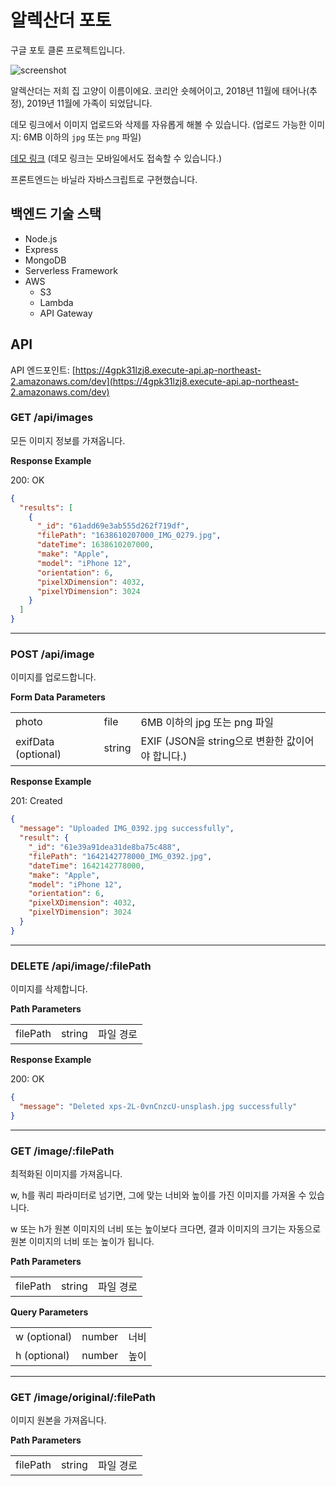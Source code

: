 # 알렉산더 포토

구글 포토 클론 프로젝트입니다.

![screenshot](https://user-images.githubusercontent.com/49304239/149685950-d93b57e6-9270-4b6f-9287-ff69f9ad0a2b.gif)

알렉산더는 저희 집 고양이 이름이에요. 코리안 숏헤어이고, 2018년 11월에 태어나(추정), 2019년 11월에 가족이 되었답니다.

데모 링크에서 이미지 업로드와 삭제를 자유롭게 해볼 수 있습니다. (업로드 가능한 이미지: 6MB 이하의 `jpg` 또는 `png` 파일)

[데모 링크](https://alexander-photos.vercel.app/) (데모 링크는 모바일에서도 접속할 수 있습니다.)

프론트엔드는 바닐라 자바스크립트로 구현했습니다.

## 백엔드 기술 스택

- Node.js
- Express
- MongoDB
- Serverless Framework
- AWS
  - S3
  - Lambda
  - API Gateway

## API

API 엔드포인트: [https://4gpk31lzj8.execute-api.ap-northeast-2.amazonaws.com/dev](https://4gpk31lzj8.execute-api.ap-northeast-2.amazonaws.com/dev)

### GET /api/images

모든 이미지 정보를 가져옵니다.

**Response Example**

200: OK

```json
{
  "results": [
    {
      "_id": "61add69e3ab555d262f719df",
      "filePath": "1638610207000_IMG_0279.jpg",
      "dateTime": 1638610207000,
      "make": "Apple",
      "model": "iPhone 12",
      "orientation": 6,
      "pixelXDimension": 4032,
      "pixelYDimension": 3024
    }
  ]
}
```

---

### POST /api/image

이미지를 업로드합니다.

**Form Data Parameters**

<table>
  <tbody>
    <tr>
      <td>photo</td>
      <td>file</td>
      <td>6MB 이하의 jpg 또는 png 파일</td>
    </tr>
    <tr>
      <td>exifData (optional)</td>
      <td>string</td>
      <td>EXIF (JSON을 string으로 변환한 값이어야 합니다.)</td>
    </tr>
  </tbody>
</table>

**Response Example**

201: Created

```json
{
  "message": "Uploaded IMG_0392.jpg successfully",
  "result": {
    "_id": "61e39a91dea31de8ba75c488",
    "filePath": "1642142778000_IMG_0392.jpg",
    "dateTime": 1642142778000,
    "make": "Apple",
    "model": "iPhone 12",
    "orientation": 6,
    "pixelXDimension": 4032,
    "pixelYDimension": 3024
  }
}
```

---

### DELETE /api/image/:filePath

이미지를 삭제합니다.

**Path Parameters**

<table>
  <tbody>
    <tr>
      <td>filePath</td>
      <td>string</td>
      <td>파일 경로</td>
    </tr>
  </tbody>
</table>

**Response Example**

200: OK

```json
{
  "message": "Deleted xps-2L-0vnCnzcU-unsplash.jpg successfully"
}
```

---

### GET /image/:filePath

최적화된 이미지를 가져옵니다.

w, h를 쿼리 파라미터로 넘기면, 그에 맞는 너비와 높이를 가진 이미지를 가져올 수 있습니다.

w 또는 h가 원본 이미지의 너비 또는 높이보다 크다면, 결과 이미지의 크기는 자동으로 원본 이미지의 너비 또는 높이가 됩니다.

**Path Parameters**

<table>
  <tbody>
    <tr>
      <td>filePath</td>
      <td>string</td>
      <td>파일 경로</td>
    </tr>
  </tbody>
</table>

**Query Parameters**

<table>
  <tbody>
    <tr>
      <td>w (optional)</td>
      <td>number</td>
      <td>너비</td>
    </tr>
    <tr>
      <td>h (optional)</td>
      <td>number</td>
      <td>높이</td>
    </tr>
  </tbody>
</table>

---

### GET /image/original/:filePath

이미지 원본을 가져옵니다.

**Path Parameters**

<table>
  <tbody>
    <tr>
      <td>filePath</td>
      <td>string</td>
      <td>파일 경로</td>
    </tr>
  </tbody>
</table>

